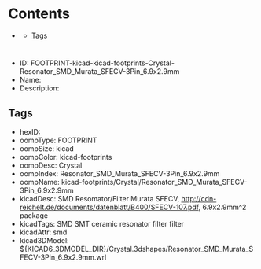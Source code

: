 



Contents
========

* [](#)
	* [Tags](#tags)

# 

- ID: FOOTPRINT-kicad-kicad-footprints-Crystal-Resonator_SMD_Murata_SFECV-3Pin_6.9x2.9mm
- Name: 
- Description: 

## Tags

- hexID: 
- oompType: FOOTPRINT
- oompSize: kicad
- oompColor: kicad-footprints
- oompDesc: Crystal
- oompIndex: Resonator_SMD_Murata_SFECV-3Pin_6.9x2.9mm
- oompName: kicad-footprints/Crystal/Resonator_SMD_Murata_SFECV-3Pin_6.9x2.9mm
- kicadDesc: SMD Resomator/Filter Murata SFECV, http://cdn-reichelt.de/documents/datenblatt/B400/SFECV-107.pdf, 6.9x2.9mm^2 package
- kicadTags: SMD SMT ceramic resonator filter filter
- kicadAttr: smd
- kicad3DModel: ${KICAD6_3DMODEL_DIR}/Crystal.3dshapes/Resonator_SMD_Murata_SFECV-3Pin_6.9x2.9mm.wrl
